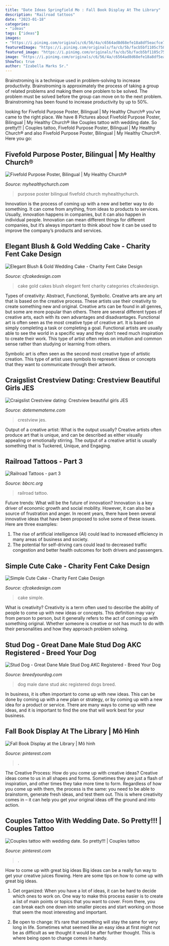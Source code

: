 ```yaml
---
title: "Date Ideas Springfield Mo : Fall Book Display At The Library"
description: "Railroad tattoos"
date: "2023-01-18"
categories:
- "ideas"
tags: ["ideas"]
images:
- "https://i.pinimg.com/originals/c6/56/4a/c6564ad8d68efe18a8df5eacfce7dd42.jpg"
featuredImage: "https://i.pinimg.com/originals/fa/cb/5b/facb5bf1105c7584d6c14b5f5b119c76.jpg"
featured_image: "https://i.pinimg.com/originals/fa/cb/5b/facb5bf1105c7584d6c14b5f5b119c76.jpg"
image: "https://i.pinimg.com/originals/c6/56/4a/c6564ad8d68efe18a8df5eacfce7dd42.jpg"
ShowToc: true
author: "Izabella Marks Sr."
---
```



Brainstroming is a technique used in problem-solving to increase productivity. Brainstroming is approximately the process of taking a group of related problems and making them one problem to be solved. The problem must be solved before the group can move on to the next problem. Brainstroming has been found to increase productivity by up to 50%.

	

		
looking for Fivefold Purpose Poster, Bilingual | My Healthy Church® you've came to the right place. We have 8 Pictures about Fivefold Purpose Poster, Bilingual | My Healthy Church® like Couples tattoo with wedding date. So pretty!!! | Couples tattoo, Fivefold Purpose Poster, Bilingual | My Healthy Church® and also Fivefold Purpose Poster, Bilingual | My Healthy Church®. Here you go:
		
    
## Fivefold Purpose Poster, Bilingual | My Healthy Church®

<img loading=lazy src="http://myhealthychurch.com/store/images/items/239016L.jpg" onerror="this.onerror=null;this.src='https://tse3.mm.bing.net/th?id=OIP.M-PfApkhjjXJ00kmk6G16wAAAA&amp;pid=15.1';" alt="Fivefold Purpose Poster, Bilingual | My Healthy Church®">

_Source: myhealthychurch.com_

>purpose poster bilingual fivefold church myhealthychurch. 

	

Innovation is the process of coming up with a new and better way to do something. It can come from anything, from ideas to products to services. Usually, innovation happens in companies, but it can also happen in individual people. Innovation can mean different things for different companies, but it’s always important to think about how it can be used to improve the company’s products and services.

    
## Elegant Blush &amp; Gold Wedding Cake - Charity Fent Cake Design

<img loading=lazy src="https://www.cfcakedesign.com/wp-content/uploads/2017/08/23-827-post/IMG_3185.jpg" onerror="this.onerror=null;this.src='https://tse1.mm.bing.net/th?id=OIP.7ojvd78ZlKqo3CwrSe0DBwHaLH&amp;pid=15.1';" alt="Elegant Blush &amp; Gold Wedding Cake - Charity Fent Cake Design">

_Source: cfcakedesign.com_

>cake gold cakes blush elegant fent charity categories cfcakedesign. 

	

Types of creativity: Abstract, Functional, Symbolic.
Creative arts are any art that is based on the creative process. These artists use their creativity to create something new and original. Creative arts can be found in all genres, but some are more popular than others. There are several different types of creative arts, each with its own advantages and disadvantages.
Functional art is often seen as the most creative type of creative art. It is based on simply completing a task or completing a goal. Functional artists are usually able to see the world in a specific way and they don’t need much inspiration to create their work. This type of artist often relies on intuition and common sense rather than studying or learning from others.

 Symbolic art is often seen as the second most creative type of artistic creation. This type of artist uses symbols to represent ideas or concepts that they want to communicate through their artwork.

    
## Craigslist Crestview Dating: Crestview Beautiful Girls JES

<img loading=lazy src="https://datememateme.com/photos/61/jes-crestview-60987-1.jpg" onerror="this.onerror=null;this.src='https://tse1.mm.bing.net/th?id=OIP.e7ZV_BsDCxufJdgWeGj5jAHaFj&amp;pid=15.1';" alt="Craigslist Crestview dating: Crestview beautiful girls JES">

_Source: datememateme.com_

>crestview jes. 

	

Output of a creative artist: What is the output usually?
Creative artists often produce art that is unique, and can be described as either visually appealing or emotionally stirring. The output of a creative artist is usually something that is Tuckered, Unique, and Engaging.

    
## Railroad Tattoos - Part 3

<img loading=lazy src="http://www.bbcrc.org/tat27.jpg" onerror="this.onerror=null;this.src='https://tse4.mm.bing.net/th?id=OIP.j5JKvtesSX7h4-2_PxddAwAAAA&amp;pid=15.1';" alt="Railroad Tattoos - part 3">

_Source: bbcrc.org_

>railroad tattoo. 

	

Future trends: What will be the future of innovation?
Innovation is a key driver of economic growth and social mobility. However, it can also be a source of frustration and anger. In recent years, there have been several innovative ideas that have been proposed to solve some of these issues. Here are three examples:
1. The rise of artificial intelligence (AI) could lead to increased efficiency in many areas of business and society.
2. The potential for self-driving cars could lead to decreased traffic congestion and better health outcomes for both drivers and passengers.

    
## Simple Cute Cake - Charity Fent Cake Design

<img loading=lazy src="https://www.cfcakedesign.com/wp-content/uploads/2016/07/29-664-post/image3.jpg" onerror="this.onerror=null;this.src='https://tse3.mm.bing.net/th?id=OIP.klGqmQGTta6kiMCY15pWXAHaLH&amp;pid=15.1';" alt="Simple Cute Cake - Charity Fent Cake Design">

_Source: cfcakedesign.com_

>cake simple. 

	

What is creativity?
Creativity is a term often used to describe the ability of people to come up with new ideas or concepts. This definition may vary from person to person, but it generally refers to the act of coming up with something original. Whether someone is creative or not has much to do with their personalities and how they approach problem solving.

    
## Stud Dog - Great Dane Male Stud Dog AKC Registered - Breed Your Dog

<img loading=lazy src="https://www.breedyourdog.com/uploads/listing_images/27408/74175/big_20170305_153808.jpg" onerror="this.onerror=null;this.src='https://tse2.mm.bing.net/th?id=OIP.0VqIBEKDBJEOQzLnAA-JGAHaNK&amp;pid=15.1';" alt="Stud Dog - Great Dane Male Stud Dog AKC Registered - Breed Your Dog">

_Source: breedyourdog.com_

>dog male dane stud akc registered dogs breed. 

	

In business, it is often important to come up with new ideas. This can be done by coming up with a new plan or strategy, or by coming up with a new idea for a product or service. There are many ways to come up with new ideas, and it is important to find the one that will work best for your business.

    
## Fall Book Display At The Library | Mô Hình

<img loading=lazy src="https://i.pinimg.com/originals/c6/56/4a/c6564ad8d68efe18a8df5eacfce7dd42.jpg" onerror="this.onerror=null;this.src='https://tse1.mm.bing.net/th?id=OIP.kPc403gWhzlL5Jsc1VAMQgHaJ4&amp;pid=15.1';" alt="Fall Book Display at the Library | Mô hình">

_Source: pinterest.com_

>. 

	

The Creative Process: How do you come up with creative ideas?
Creative ideas come to us in all shapes and forms. Sometimes they are just a flash of inspiration, and other times they take more time to form. Regardless of how you come up with them, the process is the same: you need to be able to brainstorm, generate fresh ideas, and test them out. This is where creativity comes in – it can help you get your original ideas off the ground and into action.

    
## Couples Tattoo With Wedding Date. So Pretty!!! | Couples Tattoo

<img loading=lazy src="https://i.pinimg.com/originals/fa/cb/5b/facb5bf1105c7584d6c14b5f5b119c76.jpg" onerror="this.onerror=null;this.src='https://tse4.mm.bing.net/th?id=OIP.tI2k3UHmlQ_RiPmW2aC94wHaJ6&amp;pid=15.1';" alt="Couples tattoo with wedding date. So pretty!!! | Couples tattoo">

_Source: pinterest.com_

>. 

	

How to come up with great big ideas
Big ideas can be a really fun way to get your creative juices flowing. Here are some tips on how to come up with great big ideas. 
1. Get organized: When you have a lot of ideas, it can be hard to decide which ones to work on. One way to make this process easier is to create a list of main points or topics that you want to cover. From there, you can break each one down into smaller pieces and start working on those that seem the most interesting and important. 

2. Be open to change: It’s rare that something will stay the same for very long in life. Sometimes what seemed like an easy idea at first might not be as difficult as we thought it would be after further thought. This is where being open to change comes in handy.

